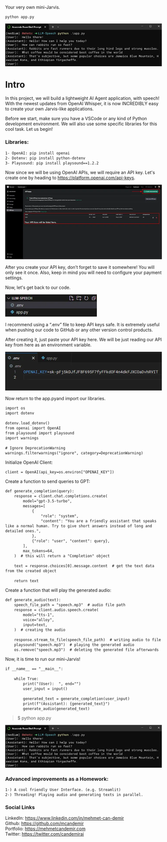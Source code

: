 Your very own mini-Jarvis.

```
python app.py
```

![alt text](assets/image-3.png)

# Intro

In this project, we will build a lightweight AI Agent application, with speech! With the newest updates from OpenAI Whisper, it is now INCREDIBLY easy to create your own Jarvis-like applications.

Before we start, make sure you have a VSCode or any kind of Python development environment. We will also use some specific libraries for this cool task. Let us begin!

### Libraries:

    1- OpenAI: pip install openai
    2- Dotenv: pip install python-dotenv
    3- Playsound: pip install playsound==1.2.2

Now since we will be using OpenAI APIs, we will require an API key. Let's create one by heading to https://platform.openai.com/api-keys.

![alt text](assets/image.png)

After you create your API key, don’t forget to save it somewhere! You will only see it once. Also, keep in mind you will need to configure your payment settings.

Now, let's get back to our code.

![alt text](assets/image-1.png)

I recommend using a “.env” file to keep API keys safe. It is extremely useful when pushing our code to GitHub or any other version control products.

After creating it, just paste your API key here. We will be just reading our API key from here as an environment variable.

![alt text](assets/image-2.png)

Now return to the app.pyand import our libraries.

```
import os
import dotenv

dotenv.load_dotenv()
from openai import OpenAI
from playsound import playsound
import warnings

# Ignore DeprecationWarning
warnings.filterwarnings("ignore", category=DeprecationWarning)
```

Initialize OpenAI Client:

```
client = OpenAI(api_key=os.environ["OPENAI_KEY"])
```

Create a function to send queries to GPT:

```
def generate_completion(query):
    response = client.chat.completions.create(
        model="gpt-3.5-turbo",
        messages=[
            {
                "role": "system",
                "content": "You are a friendly assistant that speaks like a normal human. Try to give short answers instead of long and detailed ones.",
            },
            {"role": "user", "content": query},
        ],
        max_tokens=64,
    )  # this will return a "Completion" object

    text = response.choices[0].message.content  # get the text data from the created object

    return text
```

Create a function that will play the generated audio:

```
def generate_audio(text):
    speech_file_path = "speech.mp3"  # audio file path
    response = client.audio.speech.create(
        model="tts-1",
        voice="alloy",
        input=text,
    )  # creating the audio

    response.stream_to_file(speech_file_path)  # writing audio to file
    playsound("speech.mp3")  # playing the generated audio
    os.remove("speech.mp3")  # deleting the generated file afterwards
```

Now, it is time to run our mini-Jarvis!

```
if __name__ == "__main__":

    while True:
        print("(User):  ", end="")
        user_input = input()

        generated_text = generate_completion(user_input)
        print(f"(Assistant): {generated_text}")
        generate_audio(generated_text)
```

> $ python app.py

![alt text](assets/image-3.png)

### Advanced improvements as a Homework:

    1-) A cool friendly User Interface. (e.g. Streamlit)
    2-) Threading! Playing audio and generating texts in parallel.

### Social Links

LinkedIn: https://www.linkedin.com/in/mehmet-can-demir <br>
Github: https://github.com/mcandemir <br>
Portfolio: https://mehmetcandemir.com <br>
Twitter: https://twitter.com/candemirai <br>
